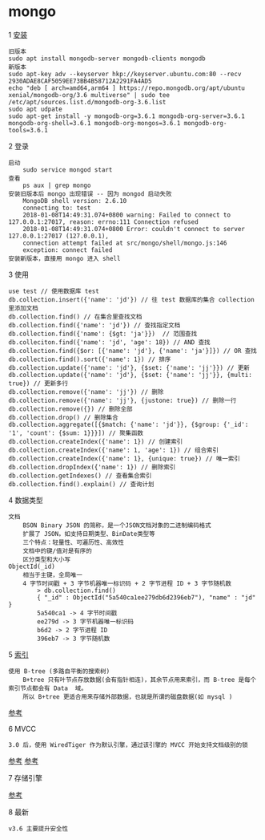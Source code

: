 # mongo

1 [安装](https://docs.mongodb.com/manual/tutorial/install-mongodb-on-ubuntu/)

    旧版本
    sudo apt install mongodb-server mongodb-clients mongodb
    新版本
    sudo apt-key adv --keyserver hkp://keyserver.ubuntu.com:80 --recv 2930ADAE8CAF5059EE73BB4B58712A2291FA4AD5
    echo "deb [ arch=amd64,arm64 ] https://repo.mongodb.org/apt/ubuntu xenial/mongodb-org/3.6 multiverse" | sudo tee /etc/apt/sources.list.d/mongodb-org-3.6.list
    sudo apt udpate
    sudo apt-get install -y mongodb-org=3.6.1 mongodb-org-server=3.6.1 mongodb-org-shell=3.6.1 mongodb-org-mongos=3.6.1 mongodb-org-tools=3.6.1

2 登录

    启动
        sudo service mongod start
    查看
        ps aux | grep mongo
    安装旧版本后 mongo 出现错误 -- 因为 mongod 启动失败
        MongoDB shell version: 2.6.10
        connecting to: test
        2018-01-08T14:49:31.074+0800 warning: Failed to connect to 127.0.0.1:27017, reason: errno:111 Connection refused
        2018-01-08T14:49:31.074+0800 Error: couldn't connect to server 127.0.0.1:27017 (127.0.0.1),
        connection attempt failed at src/mongo/shell/mongo.js:146
        exception: connect failed
    安装新版本，直接用 mongo 进入 shell

3 使用

    use test // 使用数据库 test
    db.collection.insert({'name': 'jd'}) // 往 test 数据库的集合 collection 里添加文档
    db.collection.find() // 在集合里查找文档
    db.collection.find({'name': 'jd'}) // 查找指定文档
    db.collection.find({'name': {$gt: 'ja'}})  // 范围查找
    db.colleciton.find({'name': 'jd', 'age': 18}) // AND 查找
    db.collection.find({$or: [{'name': 'jd'}, {'name': 'ja'}]}) // OR 查找
    db.collection.find().sort({'name': 1}) // 排序
    db.collection.update({'name': 'jd'}, {$set: {'name': 'jj'}}) // 更新
    db.collection.update({'name': 'jd'}, {$set: {'name': 'jj'}}, {multi: true}) // 更新多行
    db.collection.remove({'name': 'jj'}) // 删除
    db.collection.remove({'name': 'jj'}, {justone: true}) // 删除一行
    db.collection.remove({}) // 删除全部
    db.collection.drop() // 删除集合
    db.collection.aggregate([{$match: {'name': 'jd'}}, {$group: {'_id': '1', 'count': {$sum: 1}}}]) // 聚集函数
    db.collection.createIndex({'name': 1}) // 创建索引
    db.collection.createIndex({'name': 1, 'age': 1}) // 组合索引
    db.collection.createIndex({'name': 1}, {unique: true}) // 唯一索引
    db.collection.dropIndex({'name': 1}) // 删除索引
    db.collection.getIndexes() // 查看集合索引
    db.collection.find().explain() // 查询计划

4 数据类型

    文档
        BSON Binary JSON 的简称，是一个JSON文档对象的二进制编码格式
        扩展了 JSON，如支持日期类型、BinDate类型等
        三个特点：轻量性、可遍历性、高效性
        文档中的键/值对是有序的
        区分类型和大小写
    ObjectId(_id)
        相当于主键，全局唯一
        4 字节时间戳 + 3 字节机器唯一标识码 + 2 字节进程 ID + 3 字节随机数
            > db.collection.find()
            { "_id" : ObjectId("5a540ca1ee279db6d2396eb7"), "name" : "jd" }
            5a540ca1 -> 4 字节时间戳
            ee279d -> 3 字节机器唯一标识码
            b6d2 -> 2 字节进程 ID
            396eb7 -> 3 字节随机数

5 [索引](http://lib.csdn.net/article/mongodb/53952)

    使用 B-tree (多路自平衡的搜索树)
        B+tree 只有叶节点存放数据(会有指针相连)，其余节点用来索引，而 B-tree 是每个索引节点都会有 Data  域。
        所以 B+tree 更适合用来存储外部数据，也就是所谓的磁盘数据(如 mysql )

[参考](https://segmentfault.com/a/1190000004690721)

6 MVCC

    3.0 后，使用 WiredTiger 作为默认引擎，通过该引擎的 MVCC 开始支持文档级别的锁

[参考](https://dawning7670.github.io/2017/10/17/MongoDB%E5%AD%98%E5%82%A8%E5%BC%95%E6%93%8E/)
[参考](https://draveness.me/mongodb-wiredtiger)

7 存储引擎

[参考](http://wudaijun.com/2016/06/mongodb-storage-engine/)

8 最新

    v3.6 主要提升安全性
